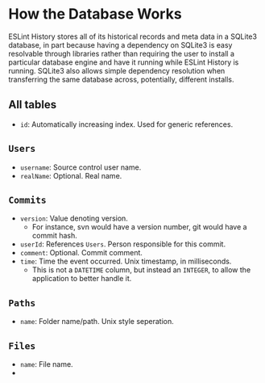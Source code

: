 # How the Database Works

ESLint History stores all of its historical records and meta data in a SQLite3 database, in part because having a dependency on SQLite3 is easy resolvable through libraries rather than requiring the user to install a particular database engine and have it running while ESLint History is running. SQLite3 also allows simple dependency resolution when transferring the same database across, potentially, different installs.

## All tables
* `id`: Automatically increasing index. Used for generic references.

## `Users`
* `username`: Source control user name.
* `realName`: Optional. Real name.

## `Commits`
* `version`: Value denoting version.
  * For instance, svn would have a version number, git would have a commit hash.
* `userId`: References `Users`. Person responsible for this commit.
* `comment`: Optional. Commit comment.
* `time`: Time the event occurred. Unix timestamp, in milliseconds.
  * This is not a `DATETIME` column, but instead an `INTEGER`, to allow the application to better handle it.

## `Paths`
* `name`: Folder name/path. Unix style seperation.

## `Files`
* `name`: File name.
*
